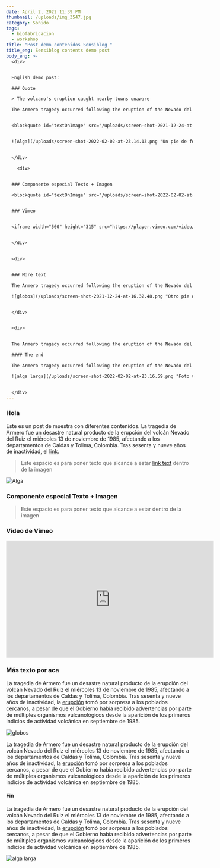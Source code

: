 ```yaml
---
date: April 2, 2022 11:39 PM
thumbnail: /uploads/img_3547.jpg
category: Sonido
tags:
  - biofabricacion
  - workshop
title: "Post demo contenidos Sensiblog "
title_eng: Sensiblog contents demo post
body_eng: >-
  <div>


  English demo post:

  ### Quote

  > The volcano's eruption caught nearby towns unaware

  The Armero tragedy occurred following the eruption of the Nevado del Ruiz stratovolcano in Tolima, Colombia, on November 13, 1985. After 69 years of [dormancy](https://duckduckgo.com), the volcano's eruption caught nearby towns unaware, even though the government had received warnings.


  <blockquote id="textOnImage" src="/uploads/screen-shot-2021-12-24-at-16.32.48.png" alt="burbujitas">Este espacio es para poner texto que  alcance a estar <a href="url">link text</a> dentro de la imagen</blockquote>


  ![Alga](/uploads/screen-shot-2022-02-02-at-23.14.13.png "Un pie de foto por aquí")


  </div>

    <div>


  ### Componente especial Texto + Imagen

  <blockquote id="textOnImage" src="/uploads/screen-shot-2022-02-02-at-23.14.13.png" alt="burbujitas">Este espacio es para poner texto que  alcance a estar dentro de la imagen</blockquote>


  ### Vimeo


  <iframe width="560" height="315" src="https://player.vimeo.com/video/715263826?h=d16c98d0cd" frameborder="0" allow="autoplay; fullscreen; picture-in-picture" allowfullscreen></iframe><script src="https://player.vimeo.com/api/player.js"></script>


  </div>


  <div>


  ### More text

  The Armero tragedy occurred following the eruption of the Nevado del Ruiz stratovolcano in Tolima, Colombia, on November 13, 1985. After 69 years of [dormancy](https://duckduckgo.com), the volcano's eruption caught nearby towns unaware, even though the government had received warnings.

  ![globos](/uploads/screen-shot-2021-12-24-at-16.32.48.png "Otro pie de foto")


  </div>


  <div>


  The Armero tragedy occurred following the eruption of the Nevado del Ruiz stratovolcano in Tolima, Colombia, on November 13, 1985. After 69 years of [dormancy](https://duckduckgo.com), the volcano's eruption caught nearby towns unaware, even though the government had received warnings.

  #### The end

  The Armero tragedy occurred following the eruption of the Nevado del Ruiz stratovolcano in Tolima, Colombia, on November 13, 1985. After 69 years of [dormancy](https://duckduckgo.com), the volcano's eruption caught nearby towns unaware, even though the government had received warnings.

  ![alga larga](/uploads/screen-shot-2022-02-02-at-23.16.59.png "Foto vertical")


  </div>
---
```

<div>


### Hola

Este es un post de muestra con diferentes contenidos. La tragedia de Armero fue un desastre natural producto de la erupción del volcán Nevado del Ruiz el miércoles 13 de noviembre de 1985, afectando a los departamentos de Caldas y Tolima, Colombia. Tras sesenta y nueve años de inactividad, el [link](https://duckduckgo.com).
 
<blockquote id="textOnImage" src="/uploads/screen-shot-2021-12-24-at-16.32.48.png" alt="burbujitas">Este espacio es para poner texto que 
alcance a estar <a href="url">link text</a> dentro de la imagen</blockquote>


</div>


<div>


![Alga](/uploads/screen-shot-2022-05-19-at-16.06.13.png "Un pie de foto por aquí")


</div>


<div>


### Componente especial Texto + Imagen

<blockquote id="textOnImage" src="/uploads/screen-shot-2022-02-02-at-23.14.13.png" alt="burbujitas">Este espacio es para poner texto que 
alcance a estar dentro de la imagen</blockquote>




</div>


<div>


### Video de Vimeo

<iframe width="560" height="315" src="https://player.vimeo.com/video/715263826?h=d16c98d0cd" frameborder="0" allow="autoplay; fullscreen; picture-in-picture" allowfullscreen></iframe><script src="https://player.vimeo.com/api/player.js"></script>


</div>


<div>


### Más texto por aca

La tragedia de Armero fue un desastre natural producto de la erupción del volcán Nevado del Ruiz el miércoles 13 de noviembre de 1985, afectando a los departamentos de Caldas y Tolima, Colombia. Tras sesenta y nueve años de inactividad, la [erupción](https://duckduckgo.com) tomó por sorpresa a los poblados cercanos, a pesar de que el Gobierno había recibido advertencias por parte de múltiples organismos vulcanológicos desde la aparición de los primeros indicios de actividad volcánica en septiembre de 1985.

![globos](/uploads/screen-shot-2021-12-24-at-16.32.48.png "Otro pie de foto")


</div>

<div>


La tragedia de Armero fue un desastre natural producto de la erupción del volcán Nevado del Ruiz el miércoles 13 de noviembre de 1985, afectando a los departamentos de Caldas y Tolima, Colombia. Tras sesenta y nueve años de inactividad, la [erupción](https://duckduckgo.com) tomó por sorpresa a los poblados cercanos, a pesar de que el Gobierno había recibido advertencias por parte de múltiples organismos vulcanológicos desde la aparición de los primeros indicios de actividad volcánica en septiembre de 1985.

#### Fin

La tragedia de Armero fue un desastre natural producto de la erupción del volcán Nevado del Ruiz el miércoles 13 de noviembre de 1985, afectando a los departamentos de Caldas y Tolima, Colombia. Tras sesenta y nueve años de inactividad, la [erupción](https://duckduckgo.com) tomó por sorpresa a los poblados cercanos, a pesar de que el Gobierno había recibido advertencias por parte de múltiples organismos vulcanológicos desde la aparición de los primeros indicios de actividad volcánica en septiembre de 1985.


</div>


<div>


![alga larga](/uploads/screen-shot-2022-02-02-at-23.16.59.png "Foto vertical")


</div>